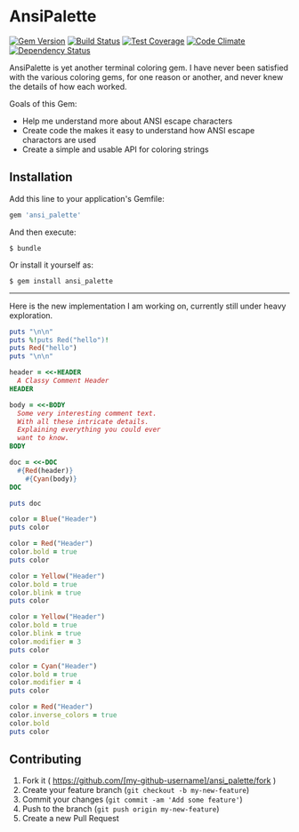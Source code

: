 # AnsiPalette

[![Gem Version](https://badge.fury.io/rb/ansi_palette.svg)](http://badge.fury.io/rb/ansi_palette) [![Build Status](https://travis-ci.org/presidentJFK/ansi_palette.svg?branch=master)](https://travis-ci.org/presidentJFK/ansi_palette) [![Test Coverage](https://codeclimate.com/github/presidentJFK/ansi_palette/badges/coverage.svg)](https://codeclimate.com/github/presidentJFK/ansi_palette/coverage) [![Code Climate](https://codeclimate.com/github/presidentJFK/ansi_palette/badges/gpa.svg)](https://codeclimate.com/github/presidentJFK/ansi_palette) [![Dependency Status](https://gemnasium.com/presidentJFK/ansi_palette.svg)](https://gemnasium.com/presidentJFK/ansi_palette)

AnsiPalette is yet another terminal coloring gem.
I have never been satisfied with the various coloring gems,
for one reason or another, and never knew the details of how each worked.

Goals of this Gem:
  * Help me understand more about ANSI escape characters
  * Create code the makes it easy to understand how ANSI escape charactors are used
  * Create a simple and usable API for coloring strings

## Installation

Add this line to your application's Gemfile:

```ruby
gem 'ansi_palette'
```

And then execute:

    $ bundle

Or install it yourself as:

    $ gem install ansi_palette

---

Here is the new implementation I am working on, currently
still under heavy exploration.

```ruby
puts "\n\n"
puts %!puts Red("hello")!
puts Red("hello")
puts "\n\n"

header = <<-HEADER
  A Classy Comment Header
HEADER

body = <<-BODY
  Some very interesting comment text.
  With all these intricate details.
  Explaining everything you could ever
  want to know.
BODY

doc = <<-DOC
  #{Red(header)}
    #{Cyan(body)}
DOC

puts doc

color = Blue("Header")
puts color

color = Red("Header")
color.bold = true
puts color

color = Yellow("Header")
color.bold = true
color.blink = true
puts color

color = Yellow("Header")
color.bold = true
color.blink = true
color.modifier = 3
puts color

color = Cyan("Header")
color.bold = true
color.modifier = 4
puts color

color = Red("Header")
color.inverse_colors = true
color.bold
puts color
```

## Contributing

1. Fork it ( https://github.com/[my-github-username]/ansi_palette/fork )
2. Create your feature branch (`git checkout -b my-new-feature`)
3. Commit your changes (`git commit -am 'Add some feature'`)
4. Push to the branch (`git push origin my-new-feature`)
5. Create a new Pull Request
